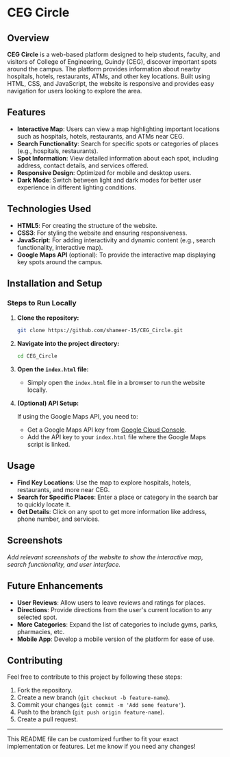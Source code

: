 
# **CEG Circle**

## **Overview**

**CEG Circle** is a web-based platform designed to help students, faculty, and visitors of College of Engineering, Guindy (CEG), discover important spots around the campus. The platform provides information about nearby hospitals, hotels, restaurants, ATMs, and other key locations. Built using HTML, CSS, and JavaScript, the website is responsive and provides easy navigation for users looking to explore the area.

## **Features**

- **Interactive Map**: Users can view a map highlighting important locations such as hospitals, hotels, restaurants, and ATMs near CEG.
- **Search Functionality**: Search for specific spots or categories of places (e.g., hospitals, restaurants).
- **Spot Information**: View detailed information about each spot, including address, contact details, and services offered.
- **Responsive Design**: Optimized for mobile and desktop users.
- **Dark Mode**: Switch between light and dark modes for better user experience in different lighting conditions.

## **Technologies Used**

- **HTML5**: For creating the structure of the website.
- **CSS3**: For styling the website and ensuring responsiveness.
- **JavaScript**: For adding interactivity and dynamic content (e.g., search functionality, interactive map).
- **Google Maps API** (optional): To provide the interactive map displaying key spots around the campus.

## **Installation and Setup**

### **Steps to Run Locally**

1. **Clone the repository:**

   ```bash
   git clone https://github.com/shameer-15/CEG_Circle.git
   ```

2. **Navigate into the project directory:**

   ```bash
   cd CEG_Circle
   ```

3. **Open the `index.html` file:**

   - Simply open the `index.html` file in a browser to run the website locally.

4. **(Optional) API Setup:**

   If using the Google Maps API, you need to:
   - Get a Google Maps API key from [Google Cloud Console](https://console.cloud.google.com/).
   - Add the API key to your `index.html` file where the Google Maps script is linked.

## **Usage**

- **Find Key Locations**: Use the map to explore hospitals, hotels, restaurants, and more near CEG.
- **Search for Specific Places**: Enter a place or category in the search bar to quickly locate it.
- **Get Details**: Click on any spot to get more information like address, phone number, and services.

## **Screenshots**

_Add relevant screenshots of the website to show the interactive map, search functionality, and user interface._

## **Future Enhancements**

- **User Reviews**: Allow users to leave reviews and ratings for places.
- **Directions**: Provide directions from the user's current location to any selected spot.
- **More Categories**: Expand the list of categories to include gyms, parks, pharmacies, etc.
- **Mobile App**: Develop a mobile version of the platform for ease of use.

## **Contributing**

Feel free to contribute to this project by following these steps:

1. Fork the repository.
2. Create a new branch (`git checkout -b feature-name`).
3. Commit your changes (`git commit -m 'Add some feature'`).
4. Push to the branch (`git push origin feature-name`).
5. Create a pull request.


---

This README file can be customized further to fit your exact implementation or features. Let me know if you need any changes!
